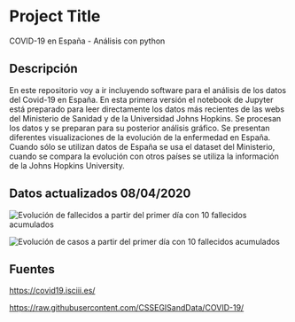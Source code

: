 # Project Title

COVID-19 en España - Análisis con python

## Descripción

En este repositorio voy a ir incluyendo software para el análisis de los datos del Covid-19 en España. En esta primera versión el notebook de Jupyter está preparado para leer directamente los datos más recientes de las webs del Ministerio de Sanidad y de la Universidad Johns Hopkins. Se procesan los datos y se preparan para su posterior análisis gráfico. Se presentan diferentes visualizaciones de la evolución de la enfermedad en España. Cuando sólo se utilizan datos de España se usa el dataset del Ministerio, cuando se compara la evolución con otros países se utiliza la información de la Johns Hopkins University.

## Datos actualizados 08/04/2020

![Evolución de fallecidos a partir del primer día con 10 fallecidos acumulados](https://user-images.githubusercontent.com/62479222/78785008-a4860500-79a6-11ea-98b3-7a7e17221489.png)

![Evolución de casos a partir del primer día con 10 fallecidos acumulados](https://user-images.githubusercontent.com/62479222/78785142-e616b000-79a6-11ea-9fc5-eb678178735a.png)


## Fuentes

https://covid19.isciii.es/

https://raw.githubusercontent.com/CSSEGISandData/COVID-19/
